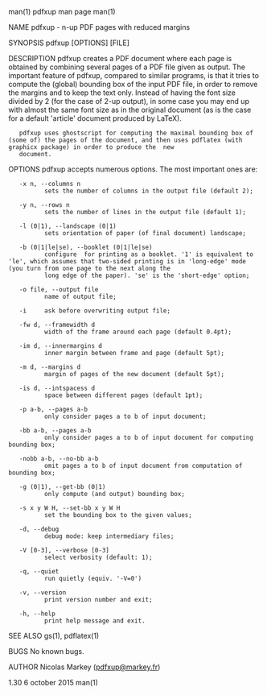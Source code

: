 man(1)                                                                               pdfxup man page                                                                               man(1)

NAME
       pdfxup - n-up PDF pages with reduced margins

SYNOPSIS
       pdfxup [OPTIONS] [FILE]

DESCRIPTION
       pdfxup creates a PDF document where each page is obtained by combining several pages of a PDF file given as output. The important feature of pdfxup, compared to similar programs,
       is that it tries to compute the (global) bounding box of the input PDF file, in order to remove the margins and to keep the text only. Instead of having the font size divided  by
       2  (for the case of 2-up output), in some case you may end up with almost the same font size as in the original document (as is the case for a default 'article' document produced
       by LaTeX).

       pdfxup uses ghostscript for computing the maximal bounding box of (some of) the pages of the document, and then uses pdflatex (with graphicx package) in order to produce the  new
       document.

OPTIONS
       pdfxup accepts numerous options. The most important ones are:

       -x n, --columns n
              sets the number of columns in the output file (default 2);

       -y n, --rows n
              sets the number of lines in the output file (default 1);

       -l (0|1), --landscape (0|1)
              sets orientation of paper (of final document) landscape;

       -b (0|1|le|se), --booklet (0|1|le|se)
              configure  for printing as a booklet. '1' is equivalent to 'le', which assumes that two-sided printing is in 'long-edge' mode (you turn from one page to the next along the
              long edge of the paper). 'se' is the 'short-edge' option;

       -o file, --output file
              name of output file;

       -i     ask before overwriting output file;

       -fw d, --framewidth d
              width of the frame around each page (default 0.4pt);

       -im d, --innermargins d
              inner margin between frame and page (default 5pt);

       -m d, --margins d
              margin of pages of the new document (default 5pt);

       -is d, --intspacess d
              space between different pages (default 1pt);

       -p a-b, --pages a-b
              only consider pages a to b of input document;

       -bb a-b, --pages a-b
              only consider pages a to b of input document for computing bounding box;

       -nobb a-b, --no-bb a-b
              omit pages a to b of input document from computation of bounding box;

       -g (0|1), --get-bb (0|1)
              only compute (and output) bounding box;

       -s x y W H, --set-bb x y W H
              set the bounding box to the given values;

       -d, --debug
              debug mode: keep intermediary files;

       -V [0-3], --verbose [0-3]
              select verbosity (default: 1);

       -q, --quiet
              run quietly (equiv. '-V=0')

       -v, --version
              print version number and exit;

       -h, --help
              print help message and exit.

SEE ALSO
       gs(1), pdflatex(1)

BUGS
       No known bugs.

AUTHOR
       Nicolas Markey (pdfxup@markey.fr)

1.30                                                                                  6 october 2015                                                                               man(1)
